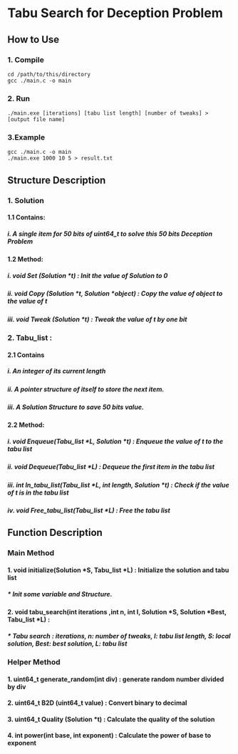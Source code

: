 ﻿# Tabu Search for Deception Problem
## How to Use
### 1. Compile
```
cd /path/to/this/directory
gcc ./main.c -o main
```
### 2. Run
```
./main.exe [iterations] [tabu list length] [number of tweaks] > [output file name]
```
### 3.Example
```
gcc ./main.c -o main
./main.exe 1000 10 5 > result.txt
```

## Structure Description
### 1. Solution
#### 1.1 Contains:
##### i. A single item for 50 bits of uint64_t to solve this 50 bits Deception Problem

#### 1.2 Method:
##### i. void Set (Solution *t) : Init the value of Solution to 0
##### ii. void Copy (Solution *t, Solution *object) : Copy the value of object to the value of t
##### iii. void Tweak (Solution *t) : Tweak the value of t by one bit

### 2. Tabu_list :
#### 2.1 Contains
##### i. An integer of its current length
##### ii. A pointer structure of itself to store the next item.
##### iii. A Solution Structure to save 50 bits value.
#### 2.2 Method:
##### i. void Enqueue(Tabu_list *L, Solution *t) : Enqueue the value of t to the tabu list
##### ii. void Dequeue(Tabu_list *L) : Dequeue the first item in the tabu list
##### iii. int In_tabu_list(Tabu_list *L, int length, Solution *t) : Check if the value of t is in the tabu list
##### iv. void Free_tabu_list(Tabu_list *L) : Free the tabu list


## Function Description

### Main Method
#### 1. void initialize(Solution *S, Tabu_list *L) : Initialize the solution and tabu list
##### * Init some variable and Structure. 
#### 2. void tabu_search(int iterations ,int n, int l, Solution *S, Solution *Best, Tabu_list *L) :
##### * Tabu search : iterations, n: number of tweaks, l: tabu list length, S: local solution, Best: best solution, L: tabu list

### Helper Method
#### 1. uint64_t generate_random(int div) : generate random number divided by div
#### 2. uint64_t B2D (uint64_t value) : Convert binary to decimal
#### 3. uint64_t Quality (Solution *t) : Calculate the quality of the solution
#### 4. int power(int base, int exponent) : Calculate the power of base to exponent

